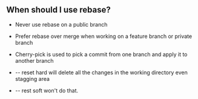 ## When should I use rebase?
- Never use rebase on a public branch
- Prefer rebase over merge when working on a feature branch or private branch
  
- Cherry-pick is used to pick a commit from one branch and apply it to another branch
- -- reset hard will delete all the changes in the working directory even stagging area
- -- rest soft won't do that. 